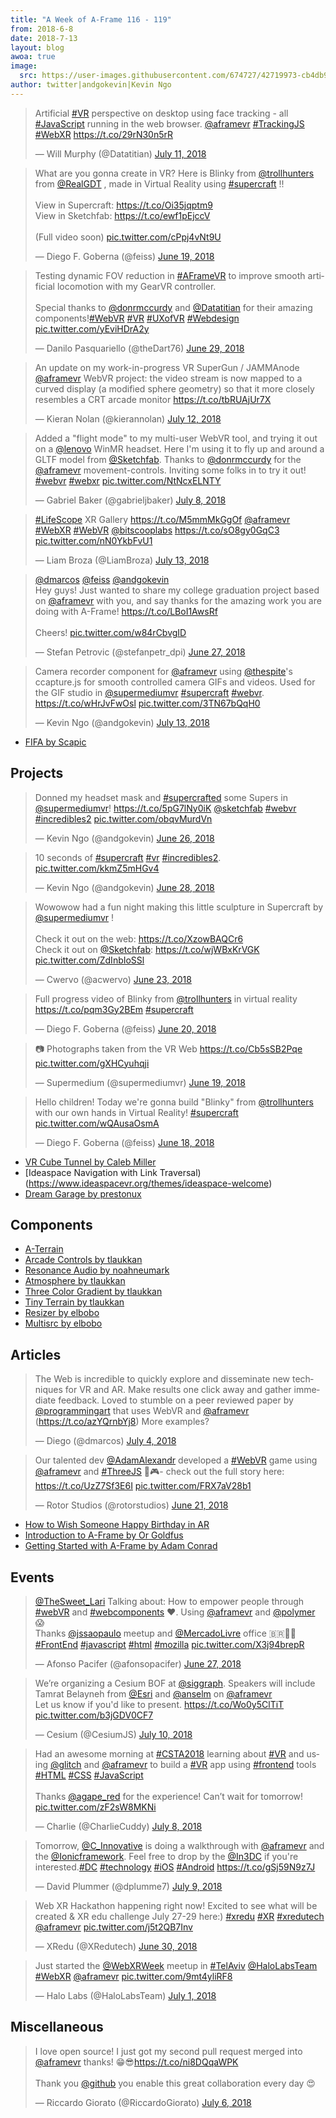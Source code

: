 ```yaml
---
title: "A Week of A-Frame 116 - 119"
from: 2018-6-8
date: 2018-7-13
layout: blog
awoa: true
image:
  src: https://user-images.githubusercontent.com/674727/42719973-cb4db92a-86d3-11e8-9f18-af28586d9643.jpg
author: twitter|andgokevin|Kevin Ngo
---
```


<script async src="//platform.twitter.com/widgets.js" charset="utf-8"></script>

<div class="tweets tweets-feature">
<blockquote class="twitter-tweet"><p lang="en" dir="ltr">Artificial <a href="https://twitter.com/hashtag/VR?src=hash&amp;ref_src=twsrc%5Etfw">#VR</a> perspective on desktop using face tracking - all <a href="https://twitter.com/hashtag/JavaScript?src=hash&amp;ref_src=twsrc%5Etfw">#JavaScript</a> running in the web browser. <a href="https://twitter.com/aframevr?ref_src=twsrc%5Etfw">@aframevr</a> <a href="https://twitter.com/hashtag/TrackingJS?src=hash&amp;ref_src=twsrc%5Etfw">#TrackingJS</a> <a href="https://twitter.com/hashtag/WebXR?src=hash&amp;ref_src=twsrc%5Etfw">#WebXR</a> <a href="https://t.co/29rN30n5rR">https://t.co/29rN30n5rR</a></p>&mdash; Will Murphy (@Datatitian) <a href="https://twitter.com/Datatitian/status/1017013745338519552?ref_src=twsrc%5Etfw">July 11, 2018</a></blockquote>


<blockquote class="twitter-tweet"><p lang="en" dir="ltr">What are you gonna create in VR? Here is Blinky from <a href="https://twitter.com/trollhunters?ref_src=twsrc%5Etfw">@trollhunters</a> from <a href="https://twitter.com/RealGDT?ref_src=twsrc%5Etfw">@RealGDT</a> , made in Virtual Reality using <a href="https://twitter.com/hashtag/supercraft?src=hash&amp;ref_src=twsrc%5Etfw">#supercraft</a> !!<br><br>View in Supercraft: <a href="https://t.co/Oi35jqptm9">https://t.co/Oi35jqptm9</a><br>View in Sketchfab: <a href="https://t.co/ewf1pEjccV">https://t.co/ewf1pEjccV</a><br><br>(Full video soon) <a href="https://t.co/cPpj4vNt9U">pic.twitter.com/cPpj4vNt9U</a></p>&mdash; Diego F. Goberna (@feiss) <a href="https://twitter.com/feiss/status/1009043018870124545?ref_src=twsrc%5Etfw">June 19, 2018</a></blockquote>


<blockquote class="twitter-tweet"><p lang="en" dir="ltr">Testing dynamic FOV reduction in <a href="https://twitter.com/hashtag/AFrameVR?src=hash&amp;ref_src=twsrc%5Etfw">#AFrameVR</a> to improve smooth artificial locomotion with my GearVR controller.<br><br>Special thanks to <a href="https://twitter.com/donrmccurdy?ref_src=twsrc%5Etfw">@donrmccurdy</a> and <a href="https://twitter.com/Datatitian?ref_src=twsrc%5Etfw">@Datatitian</a> for their amazing components!<a href="https://twitter.com/hashtag/WebVR?src=hash&amp;ref_src=twsrc%5Etfw">#WebVR</a> <a href="https://twitter.com/hashtag/VR?src=hash&amp;ref_src=twsrc%5Etfw">#VR</a> <a href="https://twitter.com/hashtag/UXofVR?src=hash&amp;ref_src=twsrc%5Etfw">#UXofVR</a> <a href="https://twitter.com/hashtag/Webdesign?src=hash&amp;ref_src=twsrc%5Etfw">#Webdesign</a> <a href="https://t.co/yEviHDrA2y">pic.twitter.com/yEviHDrA2y</a></p>&mdash; Danilo Pasquariello (@theDart76) <a href="https://twitter.com/theDart76/status/1012580964244054017?ref_src=twsrc%5Etfw">June 29, 2018</a></blockquote>


<blockquote class="twitter-tweet"><p lang="en" dir="ltr">An update on my work-in-progress VR SuperGun / JAMMAnode <a href="https://twitter.com/aframevr?ref_src=twsrc%5Etfw">@aframevr</a> WebVR project: the video stream is now mapped to a curved display (a modified sphere geometry) so that it more closely resembles a CRT arcade monitor <a href="https://t.co/tbRUAjUr7X">https://t.co/tbRUAjUr7X</a></p>&mdash; Kieran Nolan (@kierannolan) <a href="https://twitter.com/kierannolan/status/1017472524140077056?ref_src=twsrc%5Etfw">July 12, 2018</a></blockquote>


<blockquote class="twitter-tweet"><p lang="en" dir="ltr">Added a &quot;flight mode&quot; to my multi-user WebVR tool, and trying it out on a <a href="https://twitter.com/lenovo?ref_src=twsrc%5Etfw">@lenovo</a> WinMR headset. Here I&#39;m using it to fly up and around a GLTF model from <a href="https://twitter.com/Sketchfab?ref_src=twsrc%5Etfw">@Sketchfab</a>. Thanks to <a href="https://twitter.com/donrmccurdy?ref_src=twsrc%5Etfw">@donrmccurdy</a> for the <a href="https://twitter.com/aframevr?ref_src=twsrc%5Etfw">@aframevr</a> movement-controls. Inviting some folks in to try it out! <a href="https://twitter.com/hashtag/webvr?src=hash&amp;ref_src=twsrc%5Etfw">#webvr</a> <a href="https://twitter.com/hashtag/webxr?src=hash&amp;ref_src=twsrc%5Etfw">#webxr</a> <a href="https://t.co/NtNcxELNTY">pic.twitter.com/NtNcxELNTY</a></p>&mdash; Gabriel Baker (@gabrieljbaker) <a href="https://twitter.com/gabrieljbaker/status/1015856332929298433?ref_src=twsrc%5Etfw">July 8, 2018</a></blockquote>


<blockquote class="twitter-tweet"><p lang="en" dir="ltr"><a href="https://twitter.com/hashtag/LifeScope?src=hash&amp;ref_src=twsrc%5Etfw">#LifeScope</a> XR Gallery <a href="https://t.co/M5mmMkGgOf">https://t.co/M5mmMkGgOf</a> <a href="https://twitter.com/aframevr?ref_src=twsrc%5Etfw">@aframevr</a> <a href="https://twitter.com/hashtag/WebXR?src=hash&amp;ref_src=twsrc%5Etfw">#WebXR</a> <a href="https://twitter.com/hashtag/WebVR?src=hash&amp;ref_src=twsrc%5Etfw">#WebVR</a> <a href="https://twitter.com/bitscooplabs?ref_src=twsrc%5Etfw">@bitscooplabs</a> <a href="https://t.co/sO8gy0GqC3">https://t.co/sO8gy0GqC3</a> <a href="https://t.co/nN0YkbFvU1">pic.twitter.com/nN0YkbFvU1</a></p>&mdash; Liam Broza (@LiamBroza) <a href="https://twitter.com/LiamBroza/status/1017894095207817216?ref_src=twsrc%5Etfw">July 13, 2018</a></blockquote>


<blockquote class="twitter-tweet"><p lang="en" dir="ltr"><a href="https://twitter.com/dmarcos?ref_src=twsrc%5Etfw">@dmarcos</a> <a href="https://twitter.com/feiss?ref_src=twsrc%5Etfw">@feiss</a> <a href="https://twitter.com/andgokevin?ref_src=twsrc%5Etfw">@andgokevin</a> <br>Hey guys! Just wanted to share my college graduation project based on <a href="https://twitter.com/aframevr?ref_src=twsrc%5Etfw">@aframevr</a> with you, and say thanks for the amazing work you are doing with A-Frame! <a href="https://t.co/LBoI1AwsRf">https://t.co/LBoI1AwsRf</a><br><br>Cheers! <a href="https://t.co/w84rCbvgID">pic.twitter.com/w84rCbvgID</a></p>&mdash; Stefan Petrovic (@stefanpetr_dpi) <a href="https://twitter.com/stefanpetr_dpi/status/1012077073156988928?ref_src=twsrc%5Etfw">June 27, 2018</a></blockquote>


<blockquote class="twitter-tweet"><p lang="en" dir="ltr">Camera recorder component for <a href="https://twitter.com/aframevr?ref_src=twsrc%5Etfw">@aframevr</a> using <a href="https://twitter.com/thespite?ref_src=twsrc%5Etfw">@thespite</a>&#39;s ccapture.js for smooth controlled camera GIFs and videos. Used for the GIF studio in <a href="https://twitter.com/supermediumvr?ref_src=twsrc%5Etfw">@supermediumvr</a> <a href="https://twitter.com/hashtag/supercraft?src=hash&amp;ref_src=twsrc%5Etfw">#supercraft</a> <a href="https://twitter.com/hashtag/webvr?src=hash&amp;ref_src=twsrc%5Etfw">#webvr</a>. <a href="https://t.co/wHrJvFwOsl">https://t.co/wHrJvFwOsl</a> <a href="https://t.co/3TN67bQqH0">pic.twitter.com/3TN67bQqH0</a></p>&mdash; Kevin Ngo (@andgokevin) <a href="https://twitter.com/andgokevin/status/1017910380121632769?ref_src=twsrc%5Etfw">July 13, 2018</a></blockquote>


</div>

- [FIFA by Scapic](https://vr.scapic.com/fifa/experience/)

<!-- more -->

## Projects

<div class="tweets">
<blockquote class="twitter-tweet"><p lang="en" dir="ltr">Donned my headset mask and <a href="https://twitter.com/hashtag/supercrafted?src=hash&amp;ref_src=twsrc%5Etfw">#supercrafted</a> some Supers in <a href="https://twitter.com/supermediumvr?ref_src=twsrc%5Etfw">@supermediumvr</a>! <a href="https://t.co/5pG7lNy0iK">https://t.co/5pG7lNy0iK</a> <a href="https://twitter.com/Sketchfab?ref_src=twsrc%5Etfw">@sketchfab</a> <a href="https://twitter.com/hashtag/webvr?src=hash&amp;ref_src=twsrc%5Etfw">#webvr</a> <a href="https://twitter.com/hashtag/incredibles2?src=hash&amp;ref_src=twsrc%5Etfw">#incredibles2</a> <a href="https://t.co/obqvMurdVn">pic.twitter.com/obqvMurdVn</a></p>&mdash; Kevin Ngo (@andgokevin) <a href="https://twitter.com/andgokevin/status/1011691944278310912?ref_src=twsrc%5Etfw">June 26, 2018</a></blockquote>


<blockquote class="twitter-tweet"><p lang="en" dir="ltr">10 seconds of <a href="https://twitter.com/hashtag/supercraft?src=hash&amp;ref_src=twsrc%5Etfw">#supercraft</a> <a href="https://twitter.com/hashtag/vr?src=hash&amp;ref_src=twsrc%5Etfw">#vr</a> <a href="https://twitter.com/hashtag/incredibles2?src=hash&amp;ref_src=twsrc%5Etfw">#incredibles2</a>. <a href="https://t.co/kkmZ5mHGv4">pic.twitter.com/kkmZ5mHGv4</a></p>&mdash; Kevin Ngo (@andgokevin) <a href="https://twitter.com/andgokevin/status/1012272025077833729?ref_src=twsrc%5Etfw">June 28, 2018</a></blockquote>


<blockquote class="twitter-tweet"><p lang="en" dir="ltr">Wowowow had a fun night making this little sculpture in Supercraft by <a href="https://twitter.com/supermediumvr?ref_src=twsrc%5Etfw">@supermediumvr</a> !<br><br>Check it out on the web: <a href="https://t.co/XzowBAQCr6">https://t.co/XzowBAQCr6</a><br>Check it out on <a href="https://twitter.com/Sketchfab?ref_src=twsrc%5Etfw">@Sketchfab</a>: <a href="https://t.co/wjWBxKrVGK">https://t.co/wjWBxKrVGK</a> <a href="https://t.co/ZdInbIoSSl">pic.twitter.com/ZdInbIoSSl</a></p>&mdash; Cwervo (@acwervo) <a href="https://twitter.com/acwervo/status/1010663259672862721?ref_src=twsrc%5Etfw">June 23, 2018</a></blockquote>


<blockquote class="twitter-tweet"><p lang="en" dir="ltr">Full progress video of Blinky from <a href="https://twitter.com/trollhunters?ref_src=twsrc%5Etfw">@trollhunters</a> in virtual reality <a href="https://t.co/pqm3Gy2BEm">https://t.co/pqm3Gy2BEm</a> <a href="https://twitter.com/hashtag/supercraft?src=hash&amp;ref_src=twsrc%5Etfw">#supercraft</a></p>&mdash; Diego F. Goberna (@feiss) <a href="https://twitter.com/feiss/status/1009247604377518080?ref_src=twsrc%5Etfw">June 20, 2018</a></blockquote>


<blockquote class="twitter-tweet"><p lang="en" dir="ltr">📷 Photographs taken from the VR Web <a href="https://t.co/Cb5sSB2Pqe">https://t.co/Cb5sSB2Pqe</a> <a href="https://t.co/gXHCyuhqji">pic.twitter.com/gXHCyuhqji</a></p>&mdash; Supermedium (@supermediumvr) <a href="https://twitter.com/supermediumvr/status/1008873726207651840?ref_src=twsrc%5Etfw">June 19, 2018</a></blockquote>


<blockquote class="twitter-tweet"><p lang="en" dir="ltr">Hello children! Today we&#39;re gonna build &quot;Blinky&quot; from <a href="https://twitter.com/trollhunters?ref_src=twsrc%5Etfw">@trollhunters</a> with our own hands in Virtual Reality! <a href="https://twitter.com/hashtag/supercraft?src=hash&amp;ref_src=twsrc%5Etfw">#supercraft</a> <a href="https://t.co/wQAusaOsmA">pic.twitter.com/wQAusaOsmA</a></p>&mdash; Diego F. Goberna (@feiss) <a href="https://twitter.com/feiss/status/1008683111146717185?ref_src=twsrc%5Etfw">June 18, 2018</a></blockquote>


</div>

- [VR Cube Tunnel by Caleb Miller](https://codepen.io/MillerTime/pen/QvbEKp)
- [Ideaspace Navigation with Link Traversal)(https://www.ideaspacevr.org/themes/ideaspace-welcome)
- [Dream Garage by prestonux](https://utopian-zone.glitch.me/)

## Components

- [A-Terrain](https://blog.mozvr.com/introducing-a-terrain/)
- [Arcade Controls by tlaukkan](https://github.com/tlaukkan/aframe-arcade-controls-component)
- [Resonance Audio by noahneumark](https://github.com/noahneumark/aframe-resonance-audio)
- [Atmosphere by tlaukkan](https://github.com/tlaukkan/aframe-atmosphere-component)
- [Three Color Gradient by tlaukkan](https://github.com/tlaukkan/aframe-three-color-gradient-shader)
- [Tiny Terrain by tlaukkan](https://github.com/tlaukkan/aframe-tiny-terrain-component)
- [Resizer by elbobo](https://github.com/elbobo/aframe-resizer-component)
- [Multisrc by elbobo](https://github.com/elbobo/aframe-multisrc-component)

## Articles

<div class="tweets">
<blockquote class="twitter-tweet"><p lang="en" dir="ltr">The Web is incredible to quickly explore and disseminate new techniques for VR and AR. Make results one click away and gather immediate feedback. Loved to stumble on a peer reviewed paper by <a href="https://twitter.com/programmingart?ref_src=twsrc%5Etfw">@programmingart</a> that uses WebVR and <a href="https://twitter.com/aframevr?ref_src=twsrc%5Etfw">@aframevr</a> (<a href="https://t.co/azYQrnbYj8">https://t.co/azYQrnbYj8</a>) More examples?</p>&mdash; Diego (@dmarcos) <a href="https://twitter.com/dmarcos/status/1014548967462354944?ref_src=twsrc%5Etfw">July 4, 2018</a></blockquote>


<blockquote class="twitter-tweet"><p lang="en" dir="ltr">Our talented dev <a href="https://twitter.com/AdamAlexandr?ref_src=twsrc%5Etfw">@AdamAlexandr</a> developed a <a href="https://twitter.com/hashtag/WebVR?src=hash&amp;ref_src=twsrc%5Etfw">#WebVR</a> game using <a href="https://twitter.com/aframevr?ref_src=twsrc%5Etfw">@aframevr</a> and <a href="https://twitter.com/hashtag/ThreeJS?src=hash&amp;ref_src=twsrc%5Etfw">#ThreeJS</a> 👾🎮- check out the full story here: <a href="https://t.co/UzZ7Sf3E6I">https://t.co/UzZ7Sf3E6I</a> <a href="https://t.co/FRX7aV28b1">pic.twitter.com/FRX7aV28b1</a></p>&mdash; Rotor Studios (@rotorstudios) <a href="https://twitter.com/rotorstudios/status/1009605474671472640?ref_src=twsrc%5Etfw">June 21, 2018</a></blockquote>


</div>

- [How to Wish Someone Happy Birthday in AR](https://medium.freecodecamp.org/how-to-wish-someone-happy-birthday-using-augmented-reality-3809776cb655)
- [Introduction to A-Frame by Or Goldfus](https://dev.to/orgoldfus/building-arvr-with-javascript-and-html-1ep1)
- [Getting Started with A-Frame by Adam Conrad](https://softwareengineeringdaily.com/2018/06/29/how-to-get-started-in-vr-with-a-frame)

## Events

<div class="tweets">
<blockquote class="twitter-tweet"><p lang="en" dir="ltr"><a href="https://twitter.com/TheSweet_Lari?ref_src=twsrc%5Etfw">@TheSweet_Lari</a> Talking about: How to empower people through <a href="https://twitter.com/hashtag/webVR?src=hash&amp;ref_src=twsrc%5Etfw">#webVR</a> and <a href="https://twitter.com/hashtag/webcomponents?src=hash&amp;ref_src=twsrc%5Etfw">#webcomponents</a> ❤️. Using <a href="https://twitter.com/aframevr?ref_src=twsrc%5Etfw">@aframevr</a> and <a href="https://twitter.com/polymer?ref_src=twsrc%5Etfw">@polymer</a> 😱<br>Thanks <a href="https://twitter.com/jssaopaulo?ref_src=twsrc%5Etfw">@jssaopaulo</a> meetup and  <a href="https://twitter.com/MercadoLivre?ref_src=twsrc%5Etfw">@MercadoLivre</a> office 🇧🇷🤘🏽<a href="https://twitter.com/hashtag/FrontEnd?src=hash&amp;ref_src=twsrc%5Etfw">#FrontEnd</a> <a href="https://twitter.com/hashtag/javascript?src=hash&amp;ref_src=twsrc%5Etfw">#javascript</a> <a href="https://twitter.com/hashtag/html?src=hash&amp;ref_src=twsrc%5Etfw">#html</a> <a href="https://twitter.com/hashtag/mozilla?src=hash&amp;ref_src=twsrc%5Etfw">#mozilla</a> <a href="https://t.co/X3j94brepR">pic.twitter.com/X3j94brepR</a></p>&mdash; Afonso Pacifer (@afonsopacifer) <a href="https://twitter.com/afonsopacifer/status/1011961446723354629?ref_src=twsrc%5Etfw">June 27, 2018</a></blockquote>


<blockquote class="twitter-tweet"><p lang="en" dir="ltr">We’re organizing a Cesium BOF at <a href="https://twitter.com/siggraph?ref_src=twsrc%5Etfw">@siggraph</a>. Speakers will include Tamrat Belayneh from <a href="https://twitter.com/Esri?ref_src=twsrc%5Etfw">@Esri</a> and <a href="https://twitter.com/anselm?ref_src=twsrc%5Etfw">@anselm</a> on <a href="https://twitter.com/aframevr?ref_src=twsrc%5Etfw">@aframevr</a><br>Let us know if you&#39;d like to present. <a href="https://t.co/Wo0y5ClTiT">https://t.co/Wo0y5ClTiT</a> <a href="https://t.co/b3jGDV0CF7">pic.twitter.com/b3jGDV0CF7</a></p>&mdash; Cesium (@CesiumJS) <a href="https://twitter.com/CesiumJS/status/1016708122835128320?ref_src=twsrc%5Etfw">July 10, 2018</a></blockquote>


<blockquote class="twitter-tweet"><p lang="en" dir="ltr">Had an awesome morning at <a href="https://twitter.com/hashtag/CSTA2018?src=hash&amp;ref_src=twsrc%5Etfw">#CSTA2018</a> learning about <a href="https://twitter.com/hashtag/VR?src=hash&amp;ref_src=twsrc%5Etfw">#VR</a> and using <a href="https://twitter.com/glitch?ref_src=twsrc%5Etfw">@glitch</a> and <a href="https://twitter.com/aframevr?ref_src=twsrc%5Etfw">@aframevr</a> to build a <a href="https://twitter.com/hashtag/VR?src=hash&amp;ref_src=twsrc%5Etfw">#VR</a> app using <a href="https://twitter.com/hashtag/frontend?src=hash&amp;ref_src=twsrc%5Etfw">#frontend</a> tools <a href="https://twitter.com/hashtag/HTML?src=hash&amp;ref_src=twsrc%5Etfw">#HTML</a> <a href="https://twitter.com/hashtag/CSS?src=hash&amp;ref_src=twsrc%5Etfw">#CSS</a> <a href="https://twitter.com/hashtag/JavaScript?src=hash&amp;ref_src=twsrc%5Etfw">#JavaScript</a> <br><br>Thanks <a href="https://twitter.com/agape_red?ref_src=twsrc%5Etfw">@agape_red</a> for the experience! Can’t wait for tomorrow! <a href="https://t.co/zF2sW8MKNi">pic.twitter.com/zF2sW8MKNi</a></p>&mdash; Charlie (@CharlieCuddy) <a href="https://twitter.com/CharlieCuddy/status/1016042358478163969?ref_src=twsrc%5Etfw">July 8, 2018</a></blockquote>


<blockquote class="twitter-tweet"><p lang="en" dir="ltr">Tomorrow, <a href="https://twitter.com/C_Innovative?ref_src=twsrc%5Etfw">@C_Innovative</a> is doing a walkthrough with <a href="https://twitter.com/aframevr?ref_src=twsrc%5Etfw">@aframevr</a> and the <a href="https://twitter.com/Ionicframework?ref_src=twsrc%5Etfw">@Ionicframework</a>. Feel free to drop by the <a href="https://twitter.com/In3DC?ref_src=twsrc%5Etfw">@In3DC</a> if you&#39;re interested.<a href="https://twitter.com/hashtag/DC?src=hash&amp;ref_src=twsrc%5Etfw">#DC</a> <a href="https://twitter.com/hashtag/technology?src=hash&amp;ref_src=twsrc%5Etfw">#technology</a>  <a href="https://twitter.com/hashtag/iOS?src=hash&amp;ref_src=twsrc%5Etfw">#iOS</a> <a href="https://twitter.com/hashtag/Android?src=hash&amp;ref_src=twsrc%5Etfw">#Android</a> <a href="https://t.co/gSj59N9z7J">https://t.co/gSj59N9z7J</a></p>&mdash; David Plummer (@dplumme7) <a href="https://twitter.com/dplumme7/status/1016422186633121792?ref_src=twsrc%5Etfw">July 9, 2018</a></blockquote>


<blockquote class="twitter-tweet"><p lang="en" dir="ltr">Web XR Hackathon happening right now! Excited to see what will be created &amp; XR edu challenge July 27-29 here:) <a href="https://twitter.com/hashtag/xredu?src=hash&amp;ref_src=twsrc%5Etfw">#xredu</a> <a href="https://twitter.com/hashtag/XR?src=hash&amp;ref_src=twsrc%5Etfw">#XR</a> <a href="https://twitter.com/hashtag/xredutech?src=hash&amp;ref_src=twsrc%5Etfw">#xredutech</a> <a href="https://twitter.com/aframevr?ref_src=twsrc%5Etfw">@aframevr</a> <a href="https://t.co/j5t2QB7Inv">pic.twitter.com/j5t2QB7Inv</a></p>&mdash; XRedu (@XRedutech) <a href="https://twitter.com/XRedutech/status/1013207935462227970?ref_src=twsrc%5Etfw">June 30, 2018</a></blockquote>


<blockquote class="twitter-tweet"><p lang="en" dir="ltr">Just started the <a href="https://twitter.com/WebXRWeek?ref_src=twsrc%5Etfw">@WebXRWeek</a> meetup in <a href="https://twitter.com/hashtag/TelAviv?src=hash&amp;ref_src=twsrc%5Etfw">#TelAviv</a> <a href="https://twitter.com/HaloLabsTeam?ref_src=twsrc%5Etfw">@HaloLabsTeam</a> <a href="https://twitter.com/hashtag/WebXR?src=hash&amp;ref_src=twsrc%5Etfw">#WebXR</a> <a href="https://twitter.com/aframevr?ref_src=twsrc%5Etfw">@aframevr</a> <a href="https://t.co/9mt4yliRF8">pic.twitter.com/9mt4yliRF8</a></p>&mdash; Halo Labs (@HaloLabsTeam) <a href="https://twitter.com/HaloLabsTeam/status/1013467229923561472?ref_src=twsrc%5Etfw">July 1, 2018</a></blockquote>


</div>

## Miscellaneous

<div class="tweets">
<blockquote class="twitter-tweet"><p lang="en" dir="ltr">I love open source! I just got my second pull request merged into <a href="https://twitter.com/aframevr?ref_src=twsrc%5Etfw">@aframevr</a> thanks! 😁😎<a href="https://t.co/ni8DQqaWPK">https://t.co/ni8DQqaWPK</a><br><br>Thank you <a href="https://twitter.com/github?ref_src=twsrc%5Etfw">@github</a> you enable this great collaboration every day 😍</p>&mdash; Riccardo Giorato (@RiccardoGiorato) <a href="https://twitter.com/RiccardoGiorato/status/1015097300283285504?ref_src=twsrc%5Etfw">July 6, 2018</a></blockquote>


</div>
